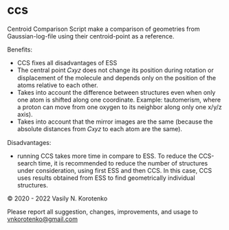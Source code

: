# ccs
Centroid Comparison Script make a comparison of geometries from Gaussian-log-file using their centroid-point as a reference.

Benefits:
- CCS fixes all disadvantages of ESS
- The central point 𝐶𝑥𝑦𝑧 does not change its position during rotation or displacement of the
molecule and depends only on the position of the atoms relative to each other.
- Takes into account the difference between structures even when only one atom is shifted along
one coordinate. Example: tautomerism, where a proton can move from one oxygen to its neighbor
along only one x/y/z axis).
- Takes into account that the mirror images are the same (because the absolute distances from 𝐶𝑥𝑦𝑧
to each atom are the same).

Disadvantages:
- running CCS takes more time in compare to ESS. To reduce the CCS-search time, it is
recommended to reduce the number of structures under consideration, using first ESS and then
CCS. In this case, CCS uses results obtained from ESS to find geometrically individual structures.

© 2020 - 2022 Vasily N. Korotenko

Please report all suggestion, changes, improvements, and usage to
<vnkorotenko@gmail.com>
